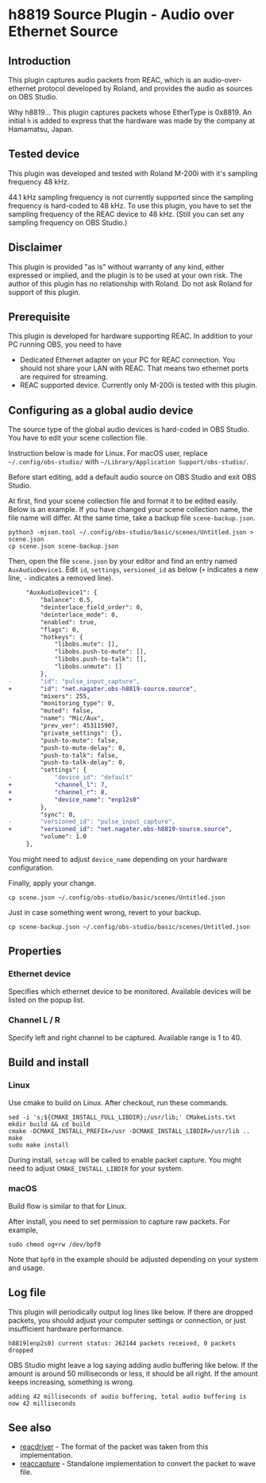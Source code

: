 # h8819 Source Plugin - Audio over Ethernet Source

## Introduction

This plugin captures audio packets from REAC, which is an audio-over-ethernet protocol developed by Roland,
and provides the audio as sources on OBS Studio.

Why h8819... This plugin captures packets whose EtherType is 0x8819.
An initial `h` is added to express that the hardware was made by the company at Hamamatsu, Japan.

## Tested device

This plugin was developed and tested with Roland M-200i with it's sampling frequency 48 kHz.

44.1 kHz sampling frequency is not currently supported since the sampling frequency is hard-coded to 48 kHz.
To use this plugin, you have to set the sampling frequency of the REAC device to 48 kHz.
(Still you can set any sampling frequency on OBS Studio.)

## Disclaimer

This plugin is provided "as is" without warranty of any kind,
either expressed or implied, and the plugin is to be used at your own risk.
The author of this plugin has no relationship with Roland.
Do not ask Roland for support of this plugin.

## Prerequisite

This plugin is developed for hardware supporting REAC.
In addition to your PC running OBS, you need to have
- Dedicated Ethernet adapter on your PC for REAC connection.
  You should not share your LAN with REAC. That means two ethernet ports are required for streaming.
- REAC supported device.
  Currently only M-200i is tested with this plugin.

## Configuring as a global audio device

The source type of the global audio devices is hard-coded in OBS Studio.
You have to edit your scene collection file.

Instruction below is made for Linux.
For macOS user, replace `~/.config/obs-studio/` with `~/Library/Application Support/obs-studio/`.

Before start editing, add a default audio source on OBS Studio and exit OBS Studio.

At first, find your scene collection file and format it to be edited easily.
Below is an example. If you have changed your scene collection name, the file name will differ.
At the same time, take a backup file `scene-backup.json`.
```
python3 -mjson.tool ~/.config/obs-studio/basic/scenes/Untitled.json > scene.json
cp scene.json scene-backup.json
```

Then, open the file `scene.json` by your editor and find an entry named `AuxAudioDevice1`.
Edit `id`, `settings`, `versioned_id` as below (`+` indicates a new line, `-` indicates a removed line).
```patch
     "AuxAudioDevice1": {
         "balance": 0.5,
         "deinterlace_field_order": 0,
         "deinterlace_mode": 0,
         "enabled": true,
         "flags": 0,
         "hotkeys": {
             "libobs.mute": [],
             "libobs.push-to-mute": [],
             "libobs.push-to-talk": [],
             "libobs.unmute": []
         },
-        "id": "pulse_input_capture",
+        "id": "net.nagater.obs-h8819-source.source",
         "mixers": 255,
         "monitoring_type": 0,
         "muted": false,
         "name": "Mic/Aux",
         "prev_ver": 453115907,
         "private_settings": {},
         "push-to-mute": false,
         "push-to-mute-delay": 0,
         "push-to-talk": false,
         "push-to-talk-delay": 0,
         "settings": {
-            "device_id": "default"
+            "channel_l": 7,
+            "channel_r": 8,
+            "device_name": "enp12s0"
         },
         "sync": 0,
-        "versioned_id": "pulse_input_capture",
+        "versioned_id": "net.nagater.obs-h8819-source.source",
         "volume": 1.0
     },
```
You might need to adjust `device_name` depending on your hardware configuration.

Finally, apply your change.
```
cp scene.json ~/.config/obs-studio/basic/scenes/Untitled.json
```

Just in case something went wrong, revert to your backup.
```
cp scene-backup.json ~/.config/obs-studio/basic/scenes/Untitled.json
```

## Properties

### Ethernet device
Specifies which ethernet device to be monitored.
Available devices will be listed on the popup list.

### Channel L / R
Specify left and right channel to be captured.
Available range is 1 to 40.

## Build and install
### Linux
Use cmake to build on Linux. After checkout, run these commands.
```
sed -i 's;${CMAKE_INSTALL_FULL_LIBDIR};/usr/lib;' CMakeLists.txt
mkdir build && cd build
cmake -DCMAKE_INSTALL_PREFIX=/usr -DCMAKE_INSTALL_LIBDIR=/usr/lib ..
make
sudo make install
```
During install, `setcap` will be called to enable packet capture.
You might need to adjust `CMAKE_INSTALL_LIBDIR` for your system.

### macOS
Build flow is similar to that for Linux.

After install, you need to set permission to capture raw packets. For example,
```
sudo chmod og+rw /dev/bpf0
```
Note that `bpf0` in the example should be adjusted depending on your system and usage.

## Log file
This plugin will periodically output log lines like below.
If there are dropped packets, you should adjust your computer settings or connection, or just insufficient hardware performance.
```
h8819[enp2s0] current status: 262144 packets received, 0 packets dropped
```

OBS Studio might leave a log saying adding audio buffering like below.
If the amount is around 50 milliseconds or less, it should be all right.
If the amount keeps increasing, something is wrong.
```
adding 42 milliseconds of audio buffering, total audio buffering is now 42 milliseconds
```

## See also

- [reacdriver](https://github.com/per-gron/reacdriver) - The format of the packet was taken from this implementation.
- [reaccapture](https://github.com/norihiro/reaccapture) - Standalone implementation to convert the packet to wave file.
